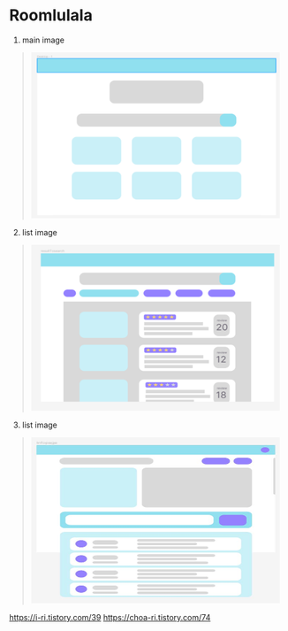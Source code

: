 # Roomlulala
1. main image   
><img src="./img/main.png" width="450px" height="300px" title="main" alt="main"></img><br/>
2. list image   
><img src="./img/list.png" width="450px" height="300px" title="main" alt="main"></img><br/>
3. list image   
><img src="./img/info.JPG" width="450px" height="300px" title="main" alt="main"></img><br/>

https://i-ri.tistory.com/39
https://choa-ri.tistory.com/74
